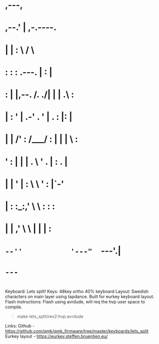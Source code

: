 
#                                    
#                                    
#    ,---,                           
#  ,--.' |                ,-.----.   
#  |  |  :                \    /  \  
#  :  :  :          .---. |   :    | 
#  :  |  |,--.    /.  ./| |   | .\ : 
#  |  :  '   |  .-' . ' | .   : |: | 
#  |  |   /' : /___/ \: | |   |  \ : 
#  '  :  | | | .   \  ' . |   : .  | 
#  |  |  ' | :  \   \   ' :     |`-' 
#  |  :  :_:,'   \   \    :   : :    
#  |  | ,'        \   \ | |   | :    
#  `--''           '---"  `---'.|    
#                           `---`    
#                                    



Keyboard: Lets split!
Keys: 48key ortho 40% keyboard
Layout: Swedish characters on main layer using tapdance. Built for eurkey keyboard layout.
Flash instructions: Flash using avrdude, will req the hvp user space to compile.

> make lets_split/rev2:hvp:avrdude

Links:
Github - https://github.com/qmk/qmk_firmware/tree/master/keyboards/lets_split
Eurkey layout - https://eurkey.steffen.bruentjen.eu/
